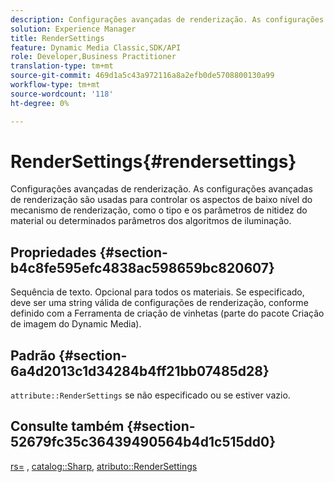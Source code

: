```yaml
---
description: Configurações avançadas de renderização. As configurações avançadas de renderização são usadas para controlar os aspectos de baixo nível do mecanismo de renderização, como o tipo e os parâmetros de nitidez do material ou determinados parâmetros dos algoritmos de iluminação.
solution: Experience Manager
title: RenderSettings
feature: Dynamic Media Classic,SDK/API
role: Developer,Business Practitioner
translation-type: tm+mt
source-git-commit: 469d1a5c43a972116a8a2efb0de5708800130a99
workflow-type: tm+mt
source-wordcount: '118'
ht-degree: 0%

---
```



# RenderSettings{#rendersettings}

Configurações avançadas de renderização. As configurações avançadas de renderização são usadas para controlar os aspectos de baixo nível do mecanismo de renderização, como o tipo e os parâmetros de nitidez do material ou determinados parâmetros dos algoritmos de iluminação.

## Propriedades {#section-b4c8fe595efc4838ac598659bc820607}

Sequência de texto. Opcional para todos os materiais. Se especificado, deve ser uma string válida de configurações de renderização, conforme definido com a Ferramenta de criação de vinhetas (parte do pacote Criação de imagem do Dynamic Media).

## Padrão {#section-6a4d2013c1d34284b4ff21bb07485d28}

`attribute::RenderSettings` se não especificado ou se estiver vazio.

## Consulte também {#section-52679fc35c36439490564b4d1c515dd0}

[rs=](../../../../../ir-api/http-protocol/image-rendering-api-ref/c-ir-http-protocol-ref/c-ir-http-protocol-command-reference/r-ir-rs.md#reference-d20cefaaa6cd4f449d1591c87959b4cf) ,  [catalog::Sharp](../../../../../ir-api/material-cat/image-rendering-api-ref/c-ir-material-catalog/c-ir-material-data-reference/r-ir-sharp-dataref.md#reference-f79a14bd52474dfd8495115d398a30d0),  [atributo::RenderSettings](../../../../../ir-api/material-cat/image-rendering-api-ref/c-ir-material-catalog/c-ir-attributes-reference/r-ir-rendersettings.md#reference-f3ae5e18095d40b2a8edef957dd82fbd)
